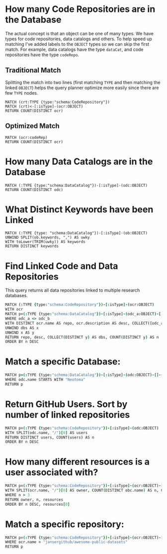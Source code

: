 # How many Code Repositories are in the Database

The actual concept is that an object can be one of many types. We have types for code repositories, data catalogs and others. To help speed up matching I've added labels to the `OBJECT` types so we can skip the first match. For example, data catalogs have the type `dataCat`, and code repositories have the type `codeRepo`.

## Traditional Match

Splitting the match into two lines (first matching `TYPE` and then matching the linked `OBJECT`) helps the query planner optimize more easily since there are few `TYPE` nodes.

```
MATCH (crt:TYPE {type:"schema:CodeRepository"})
MATCH (crt)<-[:isType]-(ocr:OBJECT)
RETURN COUNT(DISTINCT ocr)
```

## Optimized Match

```
MATCH (ocr:codeRep)
RETURN COUNT(DISTINCT ocr)
```

# How many Data Catalogs are in the Database

```
MATCH (:TYPE {type:"schema:DataCatalog"})-[:isType]-(odc:OBJECT)
RETURN COUNT(DISTINCT odc)
```

# What Distinct Keywords have been Linked

```
MATCH (:TYPE {type: "schema:DataCatalog"})-[:isType]-(ob:OBJECT)
UNWIND SPLIT(ob.keywords, ",") AS uwky
WITH toLower(TRIM(uwky)) AS keywords
RETURN DISTINCT keywords
```

# Find Linked Code and Data Repositories

This query returns all data repositories linked to multiple research databases.

```coffee
MATCH (:TYPE {type:"schema:CodeRepository"})-[:isType]-(ocr:OBJECT)
WITH ocr
MATCH p=(:TYPE {type:"schema:DataCatalog"})-[:isType]-(odc_a:OBJECT)-[:Target]-(:ANNOTATION)-[:Target]-(ocr)-[:Target]-(:ANNOTATION)-[:Target]-(odc_b:OBJECT)-[:isType]-(:TYPE {type:"schema:DataCatalog"})
WHERE odc_a <> odc_b
WITH DISTINCT ocr.name AS repo, ocr.description AS desc, COLLECT([odc_a.name, odc_b.name]) AS dbs
UNWIND dbs AS x
UNWIND x AS y
RETURN repo, desc, COLLECT(DISTINCT y) AS dbs, COUNT(DISTINCT y) AS n
ORDER BY n DESC
```

# Match a specific Database:

```coffee
MATCH p=(:TYPE {type:"schema:DataCatalog"})-[:isType]-(odc:OBJECT)-[]-(:ANNOTATION)-[]-()-[:isType]-(d:TYPE)
WHERE odc.name STARTS WITH "Neotoma"
RETURN p
```

# Return GitHub Users. Sort by number of linked repositories

```coffee
MATCH p=(:TYPE {type:"schema:CodeRepository"})-[:isType]-(odc:OBJECT)
WITH SPLIT(odc.name, "/")[0] AS users
RETURN DISTINCT users, COUNT(users) AS n
ORDER BY n DESC
```

# How many different resources is a user associated with?

```coffee
MATCH p=(:TYPE {type:"schema:CodeRepository"})-[:isType]-(ocr:OBJECT)-[]-(:ANNOTATION)-[]-(obc:OBJECT)-[:isType]-(:TYPE {type:"schema:DataCatalog"})
WITH SPLIT(ocr.name, "/")[0] AS owner, COUNT(DISTINCT obc.name) AS n, COLLECT(DISTINCT obc.name) AS resources
WHERE n > 3
RETURN owner, n, resources
ORDER BY n DESC, resources[0]
```

# Match a specific repository:

```coffee
MATCH p=(:TYPE {type:"schema:CodeRepository"})-[:isType]-(ocr:OBJECT)-[]-(:ANNOTATION)-[]-()-[:isType]-(d:TYPE)
WHERE ocr.name = "jansergithub/awesome-public-datasets"
RETURN p
```
